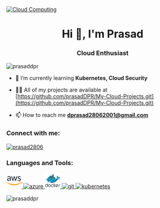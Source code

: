 [![Cloud Computing](https://example.com/cloud_banner.png)](https://your-website-or-profile-url)
<h1 align="center">Hi 👋, I'm Prasad</h1>
<h3 align="center">Cloud Enthusiast</h3>

<p align="left"> <img src="https://komarev.com/ghpvc/?username=prasaddpr&label=Profile%20views&color=0e75b6&style=flat" alt="prasaddpr" /> </p>

- 🌱 I’m currently learning **Kubernetes, Cloud Security**

- 👨‍💻 All of my projects are available at [https://github.com/prasadDPR/My-Cloud-Projects.git](https://github.com/prasadDPR/My-Cloud-Projects.git)

- 📫 How to reach me **dprasad28062001@gmail.com**

<h3 align="left">Connect with me:</h3>
<p align="left">
<a href="https://linkedin.com/in/prasad2806" target="blank"><img align="center" src="https://raw.githubusercontent.com/rahuldkjain/github-profile-readme-generator/master/src/images/icons/Social/linked-in-alt.svg" alt="prasad2806" height="30" width="40" /></a>
</p>

<h3 align="left">Languages and Tools:</h3>
<p align="left"> <a href="https://aws.amazon.com" target="_blank" rel="noreferrer"> <img src="https://raw.githubusercontent.com/devicons/devicon/master/icons/amazonwebservices/amazonwebservices-original-wordmark.svg" alt="aws" width="40" height="40"/> </a> <a href="https://azure.microsoft.com/en-in/" target="_blank" rel="noreferrer"> <img src="https://www.vectorlogo.zone/logos/microsoft_azure/microsoft_azure-icon.svg" alt="azure" width="40" height="40"/> </a> <a href="https://www.docker.com/" target="_blank" rel="noreferrer"> <img src="https://raw.githubusercontent.com/devicons/devicon/master/icons/docker/docker-original-wordmark.svg" alt="docker" width="40" height="40"/> </a> <a href="https://git-scm.com/" target="_blank" rel="noreferrer"> <img src="https://www.vectorlogo.zone/logos/git-scm/git-scm-icon.svg" alt="git" width="40" height="40"/> </a> <a href="https://kubernetes.io" target="_blank" rel="noreferrer"> <img src="https://www.vectorlogo.zone/logos/kubernetes/kubernetes-icon.svg" alt="kubernetes" width="40" height="40"/> </a> </p>

<p><img align="center" src="https://github-readme-stats.vercel.app/api/top-langs?username=prasaddpr&show_icons=true&locale=en&layout=compact" alt="prasaddpr" /></p>
